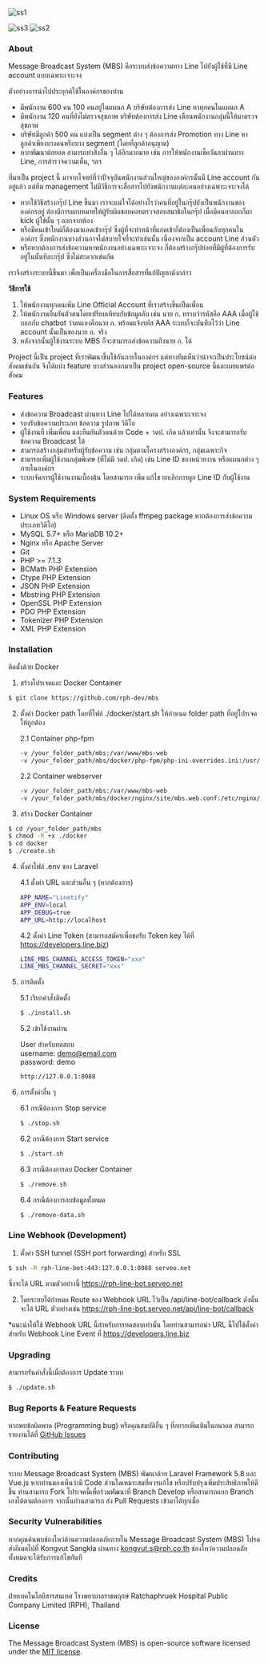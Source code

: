 ![ss1](./screen-shot1.png)

![ss3](./screen-shot3.gif) ![ss2](./screen-shot2.png)

### About

Message Broadcast System (MBS) คือระบบส่งข้อความทาง Line ไปยังผู้ใช้ที่มี Line account แบบเฉพาะเจาะจง

ตัวอย่างการนำไปประยุกต์ใช้ในองค์กรของท่าน
* มีพนักงาน 600 คน 100 คนอยู่ในแผนก A บริษัทต้องการส่ง Line หาทุกคนในแผนก A
* มีพนักงาน 120 คนที่ยังไม่ตรวจสุขภาพ บริษัทต้องการส่ง Line เตือนพนักงานกลุ่มนี้ให้มาตรวจสุขภาพ
* บริษัทมีลูกค้า 500 คน แบ่งเป็น segment ต่าง ๆ ต้องการส่ง Promotion ทาง Line หาลูกค้าเพียงบางคนหรือบาง segment (โดยที่ลูกค้าอนุญาต)
* หากพัฒนาต่อยอด สามารถทำสิ่งอื่น ๆ ได้อีกมากมาย เช่น การให้พนักงานเช็ควันลาผ่านทาง Line, การสำรวจความเห็น, ฯลฯ

ที่มาเป็น project นี้ มาจากโจทย์ที่ว่าปัจจุบันพนักงานส่วนใหญ่ขององค์กรนั้นมี Line account กันอยู่แล้ว แต่ทีม management ไม่มีวิธีการจะสื่อสารไปยังพนักงานแต่ละคนอย่างเฉพาะเจาะจงได้

* หากใช้วิธีสร้างกรุ๊ป Line ขึ้นมา เราจะแน่ใจได้อย่างไรว่าคนที่อยู่ในกรุ๊ปยังเป็นพนักงานขององค์กรอยู่ ต้องมีการมอบหมายให้ผู้รับผิดชอบคอยตรวจสอบสมาชิกในกรุ๊ป เมื่อมีคนลาออกก็มา kick ผู้ใช้นั้น ๆ ออกจากห้อง
* หรือมีคนเข้าใหม่ก็ต้องมาแอดเข้ากรุ๊ป ซึ่งผู้ที่จะทำหน้าที่แอดเข้าก็ต้องเป็นเพื่อนกับทุกคนในองค์กร ซึ่งพนักงานบางส่วนอาจไม่สบายใจที่จะทำเช่นนั้น เนื่องจากเป็น account Line ส่วนตัว
* หรือหากต้องการส่งข้อความหาพนักงานอย่างเฉพาะเจาะจง ก็ต้องสร้างกรุ๊ปย่อยที่มีผู้ที่ต้องการรับอยู่ในนั้นทีละกรุ๊ป ซึ่งไม่สะดวกเช่นกัน

เราจึงสร้างระบบนี้ขึ้นมา เพื่อเป็นเครื่องมือในการสื่อสารที่แก้ปัญหาดังกล่าว

**วิธีการใช้**
1. ให้พนักงานทุกคนเพิ่ม Line Official Account ที่เราสร้างขึ้นเป็นเพื่อน
2. ให้พนักงานยืนยันตัวตนโดยเปรียบเทียบกับข้อมูลลับ เช่น นาย ก. ทราบว่ารหัสคือ AAA เมื่อผู้ใช้บอกกับ chatbot ว่าตนเองคือนาย ก. พร้อมแจ้งรหัส AAA ระบบก็จะบันทึกไว้ว่า Line account นั้นเป็นของนาย ก. จริง
3. หลังจากนั้นผู้ใช้งานระบบ MBS ก็จะสามารถส่งข้อความถึงนาย ก. ได้

Project นี้เป็น project ที่เราพัฒนาขึ้นใช้กันภายในองค์กร แต่ทางทีมเห็นว่าน่าจะเป็นประโยชน์ต่อสังคมเช่นกัน จึงได้แบ่ง feature บางส่วนออกมาเป็น project open-source นี้และเผยแพร่ต่อสังคม

### Features

* ส่งข้อความ Broadcast ผ่านทาง Line ไปได้หลายคน อย่างเฉพาะเจาะจง
* รองรับข้อความประเภท ข้อความ รูปภาพ วิดีโอ
* ผู้ใช้งานที่ เพิ่มเพื่อน และยืนยันตัวตนด้วย Code + วดป. เกิด แล้วเท่านั้น จึงจะสามารถรับข้อความ Broadcast ได้
* สามารถสร้างกลุ่มสำหรับผู้รับข้อความ เช่น กลุ่มตามโครงสร้างองค์กร, กลุ่มเฉพาะกิจ
* สามารถเพิ่มผู้ใช้งานกลุ่มพิเศษ (ที่ไม่มี วดป. เกิด) เช่น Line ID ของหน่วยงาน หรือแผนกต่าง ๆ ภายในองค์กร
* ระบบจัดการผู้ใช้งานงานเบื้องต้น โดยสามารถ เพิ่ม แก้ไข ยกเลิกการผูก Line ID กับผู้ใช้งาน

### System Requirements

- Linux OS หรือ Windows server (ติดตั้ง ffmpeg package หากต้องการส่งข้อความประเภทวิดีโอ)
- MySQL 5.7+ หรือ MariaDB 10.2+
- Nginx หรือ Apache Server
- Git
- PHP >= 7.1.3
- BCMath PHP Extension
- Ctype PHP Extension
- JSON PHP Extension
- Mbstring PHP Extension
- OpenSSL PHP Extension
- PDO PHP Extension
- Tokenizer PHP Extension
- XML PHP Extension

### Installation

ติดตั้งด้วย Docker

1.  สร้างโปรเจคและ Docker Container

```bash
$ git clone https://github.com/rph-dev/mbs
```

2.  ตั้งค่า Docker path โดยที่ไฟล์ ./docker/start.sh ให้กำหนด folder path ที่อยู่โปรเจคให้ถูกต้อง

    2.1 Container php-fpm
    
    ```bash
    -v /your_folder_path/mbs:/var/www/mbs-web
    -v /your_folder_path/mbs/docker/php-fpm/php-ini-overrides.ini:/usr/local/etc/php/conf.d/99-overrides.ini:ro
    ```
    2.2 Container webserver
    ```bash
    -v /your_folder_path/mbs:/var/www/mbs-web
    -v /your_folder_path/mbs/docker/nginx/site/mbs.web.conf:/etc/nginx/conf.d/mbs.web.conf:ro
    ```

3. สร้าง Docker Container

```bash
$ cd /your_folder_path/mbs
$ chmod -R +x ./docker
$ cd docker
$ ./create.sh
```

4.  ตั้งค่าไฟล์ .env ของ Laravel

    4.1 ตั้งค่า URL และส่วนอื่น ๆ (หากต้องการ)
    
    ```bash
    APP_NAME="Linetify"
    APP_ENV=local
    APP_DEBUG=true
    APP_URL=http://localhost
    ```

    4.2 ตั้งค่า Line Token (สามารถสมัครเพื่อขอรับ Token key ได้ที่ https://developers.line.biz)
    ```bash
    LINE_MBS_CHANNEL_ACCESS_TOKEN="xxx"
    LINE_MBS_CHANNEL_SECRET="xxx"
    ```

5.  การติดตั้ง

    5.1 เรียกคำสั่งติดตั้ง
    ```bash
    $ ./install.sh
    ```

    5.2 เข้าใช้งานผ่าน
    
    User สำหรับทดสอบ\
    username: demo@email.com\
    password: demo
    
    ```bash
    http://127.0.0.1:8088
    ```
6.  การตั้งค่าอื่น ๆ

    6.1 กรณีต้องการ Stop service
    
    ```bash
    $ ./stop.sh
    ```

    6.2 กรณีต้องการ Start service
    
    ```bash
    $ ./start.sh
    ```

    6.3 กรณีต้องการลบ Docker Container
    
    ```bash
    $ ./remove.sh
    ```

    6.4 กรณีต้องการลบข้อมูลทั้งหมด
    
    ```bash
    $ ./remove-data.sh
    ```

### Line Webhook (Development)

1.  ตั้งค่า SSH tunnel (SSH port forwarding) สำหรับ SSL
```bash
$ ssh -R rph-line-bot:443:127.0.0.1:8088 serveo.net
```
ซึ่งจะได้ URL ตามตัวอย่างนี้ https://rph-line-bot.serveo.net

2.  โดยระบบได้กำหมด Route ของ Webhook URL ไว้เป็น /api/line-bot/callback ดังนั้นจะได้ URL ตัวอย่างเช่น https://rph-line-bot.serveo.net/api/line-bot/callback

*แนะนำให้ใช้ Webhook URL นี้สำหรับการทดสอบเท่านั้น โดยท่านสามารถนำ URL นี้ไปใช้ตั้งค่าสำหรับ Webhook Line Event ที่ https://developers.line.biz

### Upgrading

สามารถรันคำสั่งนี้เมื่อต้องการ Update ระบบ
```bash
$ ./update.sh
```

### Bug Reports & Feature Requests

หากพบข้อผิดพาด (Programming bug) หรือคุณสมบัติอื่น ๆ ที่อยากเพิ่มเติมในอนาคต สามารถรายงานได้ที่ [GitHub Issues](https://github.com/rph-dev/mbs/issues)

### Contributing

ระบบ Message Broadcast System (MBS) พัฒนาด้วย Laravel Framework 5.8 และ Vue.js หากท่านมองเห็นว่ามี Code ส่วนใดเหมาะสมที่ควรแก้ไข หรือปรับปรุงเพิ่มประสิทธิภาพให้ดีขึ้น ท่านสามารถ Fork โปรเจคนี้เพื่อร่วมพัฒนาที่ Branch Develop หรือสามารถแยก Branch เองได้ตามต้องการ จากนั้นท่านสามารถ ส่ง Pull Requests เข้ามาได้ทุกเมื่อ

### Security Vulnerabilities

หากคุณค้นพบช่องโหว่ด้านความปลอดภัยภายใน Message Broadcast System (MBS) โปรดส่งอีเมลไปที่ Kongvut Sangkla ผ่านทาง [kongvut.s@rph.co.th](mailto:kongvut.s@rph.co.th) ช่องโหว่ความปลอดภัยทั้งหมดจะได้รับการแก้ไขทันที

### Credits

ฝ่ายเทคโนโลยีสารสนเทศ โรงพยาบาลราชพฤกษ์ Ratchaphruek Hospital Public Company Limited (RPH), Thailand

### License

The Message Broadcast System (MBS) is open-source software licensed under the [MIT license](https://opensource.org/licenses/MIT).
